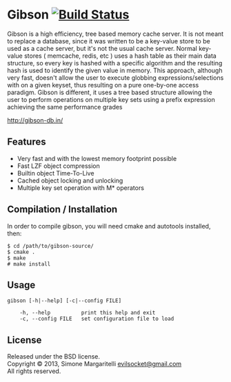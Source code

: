 Gibson [![Build Status](https://secure.travis-ci.org/evilsocket/gibson.png)](http://travis-ci.org/evilsocket/gibson)
===

Gibson is a high efficiency, tree based memory cache server. It is not meant to replace a database, since it was written to be a key-value store to be used as a cache server, but it's not the usual cache server.
Normal key-value stores ( memcache, redis, etc ) uses a hash table as their main data structure, so every key is hashed with a specific algorithm and the resulting hash is used to identify the given value in memory. This approach, although very fast, doesn't allow the user to execute globbing expressions/selections with on a given keyset, thus resulting on a pure one-by-one access paradigm.
Gibson is different, it uses a tree based structure allowing the user to perform operations on multiple key sets using a prefix expression achieving the same performance grades

<http://gibson-db.in/>  

Features
---
* Very fast and with the lowest memory footprint possible
* Fast LZF object compression
* Builtin object Time-To-Live
* Cached object locking and unlocking
* Multiple key set operation with M* operators 


Compilation / Installation
---
In order to compile gibson, you will need cmake and autotools installed, then:

    $ cd /path/to/gibson-source/
    $ cmake .
    $ make
    # make install


Usage
---

    gibson [-h|--help] [-c|--config FILE]
																																																												 
        -h, --help          print this help and exit
        -c, --config FILE   set configuration file to load

License
---

Released under the BSD license.  
Copyright &copy; 2013, Simone Margaritelli <evilsocket@gmail.com>  
All rights reserved.

